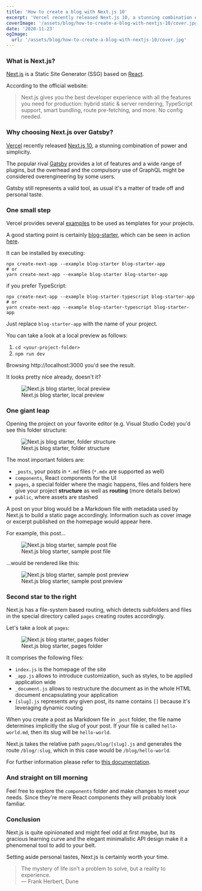 ```yaml
---
title: 'How to create a blog with Next.js 10'
excerpt: 'Vercel recently released Next.js 10, a stunning combination of power and simplicity. Here''s a step-by-step guide to create your blog with this amazing tool.'
coverImage: '/assets/blog/how-to-create-a-blog-with-nextjs-10/cover.jpg'
date: '2020-11-23'
ogImage:
  url: '/assets/blog/how-to-create-a-blog-with-nextjs-10/cover.jpg'
---
```


### What is Next.js?

[Next.js](https://nextjs.org/) is a Static Site Generator (SSG) based on [React](https://reactjs.org/).

According to the official website:

>Next.js gives you the best developer experience with all the features you need for production: hybrid static & server rendering, TypeScript support, smart bundling, route pre-fetching, and more. No config needed.

### Why choosing Next.js over Gatsby?

[Vercel](https://vercel.com/) recently released [Next.js 10](https://nextjs.org/blog/next-10), a stunning combination of power and simplicity.

The popular rival [Gatsby](https://www.gatsbyjs.com/) provides a lot of features and a wide range of plugins, but the overhead and the compulsory use of GraphQL might be considered overengineering by some users.

Gatsby still represents a valid tool, as usual it's a matter of trade off and personal taste.

### One small step

Vercel provides several [examples](https://github.com/vercel/next.js/tree/canary/examples/) to be used as templates for your projects.

A good starting point is certainly [blog-starter](https://github.com/vercel/next.js/tree/canary/examples/blog-starter), which can be seen in action [here](https://next-blog-starter.now.sh/).

It can be installed by executing:

```
npx create-next-app --example blog-starter blog-starter-app
# or
yarn create-next-app --example blog-starter blog-starter-app
```

if you prefer TypeScript:

```
npx create-next-app --example blog-starter-typescript blog-starter-app
# or
yarn create-next-app --example blog-starter-typescript blog-starter-app
```

Just replace `blog-starter-app` with the name of your project.

You can take a look at a local preview as follows:

1. `cd <your-project-folder>`
1. `npm run dev`

Browsing http://localhost:3000 you'd see the result.

It looks pretty nice already, doesn't it?

<figure class="image" aria-label="Next.js blog starter, local preview">
<img
  src="/assets/blog/how-to-create-a-blog-with-nextjs-10/nextjs-blog-starter-preview.jpeg"
  alt="Next.js blog starter, local preview"
  style="max-height: 600px;"
/>
<figcaption>Next.js blog starter, local preview</figcaption>
</figure>

### One giant leap

Opening the project on your favorite editor (e.g. Visual Studio Code) you'd see this folder structure:

<figure class="image" aria-label="Next.js blog starter, folder structure">
<img
  src="/assets/blog/how-to-create-a-blog-with-nextjs-10/nextjs-blog-starter-folder.jpg"
  alt="Next.js blog starter, folder structure"
  style="max-height: 400px;"
/>
<figcaption>Next.js blog starter, folder structure</figcaption>
</figure>

The most important folders are:

- `_posts`, your posts in `*.md` files (`*.mdx` are supported as well)
- `components`, React components for the UI
- `pages`, a special folder where the magic happens, files and folders here give your project **structure** as well as **routing** (more details below)
- `public`, where assets are stashed

A post on your blog would be a Markdown file with metadata used by Next.js to build a static page accordingly.
Information such as cover image or excerpt published on the homepage would appear here.

For example, this post...

<figure class="image" aria-label="Next.js blog starter, sample post file">
<img
  src="/assets/blog/how-to-create-a-blog-with-nextjs-10/nextjs-blog-starter-sample-post-file.jpeg"
  alt="Next.js blog starter, sample post file"
  style="max-height: 600px;"
/>
<figcaption>Next.js blog starter, sample post file</figcaption>
</figure>

...would be rendered like this:

<figure class="image" aria-label="Next.js blog starter, sample post preview">
<img
  src="/assets/blog/how-to-create-a-blog-with-nextjs-10/nextjs-blog-starter-sample-post-preview.jpeg"
  alt="Next.js blog starter, sample post preview"
  style="max-height: 600px;"
/>
<figcaption>Next.js blog starter, sample post preview</figcaption>
</figure>

### Second star to the right

Next.js has a file-system based routing, which detects subfolders and files in the special directory called `pages` creating routes accordingly.

Let's take a look at `pages`:

<figure class="image" aria-label="Next.js blog starter, pages folder">
<img
  src="/assets/blog/how-to-create-a-blog-with-nextjs-10/nextjs-blog-starter-pages.jpg"
  alt="Next.js blog starter, pages folder"
  style="max-height: 200px;"
/>
<figcaption>Next.js blog starter, pages folder</figcaption>
</figure>

It comprises the following files:

- `index.js` is the homepage of the site
- `_app.js` allows to introduce customization, such as styles, to be applied application wide
- `_document.js` allows to restructure the document as in the whole HTML document encapsulating your application
- `[slug].js` represents any given post, its name contains `[]` because it's leveraging dynamic routing

When you create a post as Markdown file in `_post` folder, the file name determines implicitly the slug of your post.
If your file is called `hello-world.md`, then its slug will be `hello-world`.

Next.js takes the relative path `pages/blog/[slug].js` and generates the route `/blog/:slug`, which in this case would be `/blog/hello-world`.

For further information please refer to [this documentation](https://nextjs.org/docs/routing/introduction).

### And straight on till morning

Feel free to explore the `components` folder and make changes to meet your needs.
Since they're mere React components they will probably look familiar.

### Conclusion

Next.js is quite opinionated and might feel odd at first maybe, but its gracious learning curve and the elegant minimalistic API design make it a phenomenal tool to add to your belt.

Setting aside personal tastes, Next.js is certainly worth your time.

> The mystery of life isn't a problem to solve, but a reality to experience.  
― Frank Herbert, Dune

